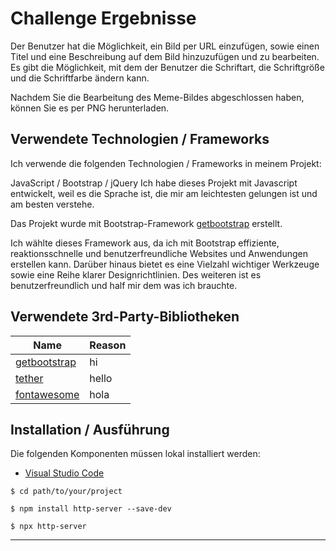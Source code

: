 # Challenge Ergebnisse

Der Benutzer hat die Möglichkeit, ein Bild per URL einzufügen, sowie einen Titel und eine Beschreibung auf dem Bild hinzuzufügen und zu bearbeiten. Es gibt die Möglichkeit, mit dem der Benutzer die Schriftart, die Schriftgröße und die Schriftfarbe ändern kann.

Nachdem Sie die Bearbeitung des Meme-Bildes abgeschlossen haben, können Sie es per PNG herunterladen.

## Verwendete Technologien / Frameworks
Ich verwende die folgenden Technologien / Frameworks in meinem Projekt:

JavaScript / Bootstrap / jQuery
Ich habe dieses Projekt mit Javascript entwickelt, weil es die Sprache ist, die mir am leichtesten gelungen ist und am besten verstehe.

Das Projekt wurde mit Bootstrap-Framework [getbootstrap](https://getbootstrap.com/) erstellt.

Ich wählte dieses Framework aus, da ich mit Bootstrap effiziente, reaktionsschnelle und benutzerfreundliche Websites und Anwendungen erstellen kann. Darüber hinaus bietet es eine Vielzahl wichtiger Werkzeuge sowie eine Reihe klarer Designrichtlinien. Des weiteren ist es benutzerfreundlich und half mir dem was ich brauchte.

## Verwendete 3rd-Party-Bibliotheken

Name | Reason
--- | ---
[getbootstrap](https://getbootstrap.com/) | hi
[tether](https://tetherjs.dev/) | hello
[fontawesome](https://fontawesome.com/) | hola

## Installation / Ausführung

Die folgenden Komponenten müssen lokal installiert werden:

- [Visual Studio Code](https://code.visualstudio.com/)

```console
$ cd path/to/your/project

$ npm install http-server --save-dev

$ npx http-server
```
---


